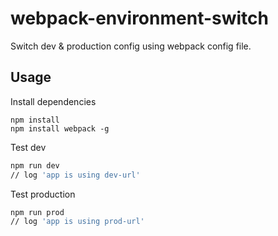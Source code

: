 # webpack-environment-switch
Switch dev &amp; production config using webpack config file.

## Usage

Install dependencies

```
npm install
npm install webpack -g
```

Test dev

```bash
npm run dev
// log 'app is using dev-url'
```

Test production

```bash
npm run prod
// log 'app is using prod-url'
```
